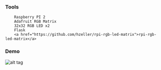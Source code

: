 ### Tools
		Raspberry PI 2
		Adafruit RGB Matrix
		32x32 RGB LED x2
		Flask
		<a href="https://github.com/hzeller/rpi-rgb-led-matrix">rpi-rgb-led-matrix</a>
		
### Demo
![alt tag](http://imlewis.com/1.jpg)